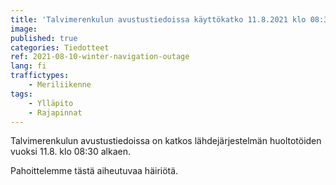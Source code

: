 ```yaml
---
title: 'Talvimerenkulun avustustiedoissa käyttökatko 11.8.2021 klo 08:30'
image:
published: true
categories: Tiedotteet
ref: 2021-08-10-winter-navigation-outage
lang: fi
traffictypes:
    - Meriliikenne
tags:
    - Ylläpito
    - Rajapinnat
---
```


Talvimerenkulun avustustiedoissa on katkos lähdejärjestelmän huoltotöiden vuoksi 11.8. klo 08:30 alkaen.
 
Pahoittelemme tästä aiheutuvaa häiriötä.
